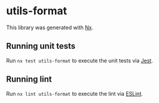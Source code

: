 # utils-format

This library was generated with [Nx](https://nx.dev).

## Running unit tests

Run `nx test utils-format` to execute the unit tests via [Jest](https://jestjs.io).

## Running lint

Run `nx lint utils-format` to execute the lint via [ESLint](https://eslint.org/).
